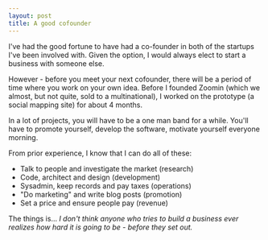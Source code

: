 ```yaml
---
layout: post
title: A good cofounder
---
```


I've had the good fortune to have had a co-founder in both of the startups I've been involved with. Given the option, I would always elect to start a business with someone else.

However - before you meet your next cofounder, there will be a period of time where you work on your own idea. Before I founded Zoomin (which we almost, but not quite, sold to a multinational), I worked on the prototype (a social mapping site) for about 4 months.

In a lot of projects, you will have to be a one man band for a while. You'll have to promote yourself, develop the software, motivate yourself everyone morning. 

From prior experience, I know that I can do all of these:

* Talk to people and investigate the market (research)
* Code, architect and design (development)
* Sysadmin, keep records and pay taxes (operations)
* "Do marketing" and write blog posts (promotion)
* Set a price and ensure people pay (revenue)

The things is... _I don't think anyone who tries to build a business ever realizes how hard it is going to be - before they set out._
